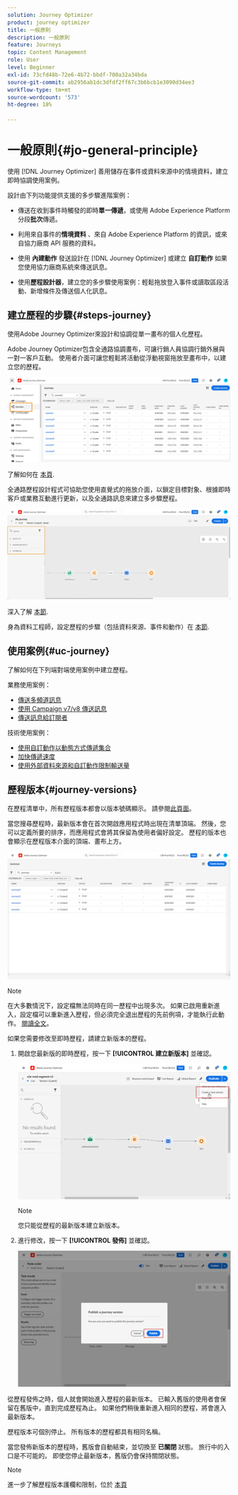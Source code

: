 ```yaml
---
solution: Journey Optimizer
product: journey optimizer
title: 一般原則
description: 一般原則
feature: Journeys
topic: Content Management
role: User
level: Beginner
exl-id: 73cfd48b-72e6-4b72-bbdf-700a32a34bda
source-git-commit: ab2956ab1dc3dfdf2ff67c3b6bcb1e3090d34ee3
workflow-type: tm+mt
source-wordcount: '573'
ht-degree: 18%

---
```



# 一般原則{#jo-general-principle}

使用 [!DNL Journey Optimizer] 善用儲存在事件或資料來源中的情境資料，建立即時協調使用案例。

設計由下列功能提供支援的多步驟進階案例：

* 傳送在收到事件時觸發的即時&#x200B;**單一傳遞**，或使用 Adobe Experience Platform 分段&#x200B;**批次**&#x200B;傳遞。

* 利用來自事件的&#x200B;**情境資料** 、來自 Adobe Experience Platform 的資訊，或來自協力廠商 API 服務的資料。

* 使用 **內建動作** 發送設計在 [!DNL Journey Optimizer] 或建立 **自訂動作** 如果您使用協力廠商系統來傳送訊息。

* 使用&#x200B;**歷程設計器**，建立您的多步驟使用案例：輕鬆拖放登入事件或讀取區段活動、新增條件及傳送個人化訊息。

## 建立歷程的步驟{#steps-journey}

使用Adobe Journey Optimizer來設計和協調從單一畫布的個人化歷程。

Adobe Journey Optimizer包含全通路協調畫布，可讓行銷人員協調行銷外展與一對一客戶互動。 使用者介面可讓您輕鬆將活動從浮動視窗拖放至畫布中，以建立您的歷程。

![](assets/interface-journeys.png)

了解如何在 [本頁](journey-gs.md).

全通路歷程設計程式可協助您使用直覺式的拖放介面，以鎖定目標對象、根據即時客戶或業務互動進行更新，以及全通路訊息來建立多步驟歷程。

![](assets/journey38.png)

深入了解 [本節](using-the-journey-designer.md).

身為資料工程師，設定歷程的步驟（包括資料來源、事件和動作）在 [本節](../configuration/about-data-sources-events-actions.md).


## 使用案例{#uc-journey}

了解如何在下列端對端使用案例中建立歷程。

業務使用案例：

* [傳送多頻道訊息](journeys-uc.md)
* [使用 Campaign v7/v8 傳送訊息](campaign-classic-use-case.md)
* [傳送訊息給訂閱者](message-to-subscribers-uc.md)

技術使用案例：

* [使用自訂動作以動態方式傳遞集合](collections.md)
* [加快傳遞速度](ramp-up-deliveries-uc.md)
* [使用外部資料來源和自訂動作限制輸送量](limit-throughput.md)

## 歷程版本{#journey-versions}

在歷程清單中，所有歷程版本都會以版本號碼顯示。 請參閱[此頁面](../building-journeys/using-the-journey-designer.md)。

當您搜尋歷程時，最新版本會在首次開啟應用程式時出現在清單頂端。 然後，您可以定義所要的排序，而應用程式會將其保留為使用者偏好設定。 歷程的版本也會顯示在歷程版本介面的頂端、畫布上方。

![](assets/journeyversions1.png)

>[!NOTE]
>
>在大多數情況下，設定檔無法同時在同一歷程中出現多次。 如果已啟用重新進入，設定檔可以重新進入歷程，但必須完全退出歷程的先前例項，才能執行此動作。 [閱讀全文](end-journey.md)。

如果您需要修改至即時歷程，請建立新版本的歷程。

1. 開啟您最新版的即時歷程，按一下 **[!UICONTROL 建立新版本]** 並確認。

   ![](assets/journeyversions2.png)

   >[!NOTE]
   >
   >您只能從歷程的最新版本建立新版本。

1. 進行修改，按一下 **[!UICONTROL 發佈]** 並確認。

   ![](assets/journeyversions3.png)

從歷程發佈之時，個人就會開始進入歷程的最新版本。 已輸入舊版的使用者會保留在舊版中，直到完成歷程為止。 如果他們稍後重新進入相同的歷程，將會進入最新版本。

歷程版本可個別停止。 所有版本的歷程都具有相同名稱。

當您發佈新版本的歷程時，舊版會自動結束，並切換至 **已關閉** 狀態。 旅行中的入口是不可能的。 即使您停止最新版本，舊版仍會保持關閉狀態。

>[!NOTE]
>
>進一步了解歷程版本護欄和限制，位於 [本頁](../start/guardrails.md#journey-versions-limitations)